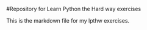 #Repository for Learn Python the Hard way exercises

This is the markdown file for my lpthw exercises. 
